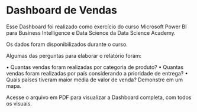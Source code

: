 # Dashboard de Vendas

Esse Dashboard foi realizado como exercício do curso Microsoft Power BI para Business Intelligence e Data Science da Data Science Academy.

Os dados foram disponibilizados durante o curso.

Algumas das perguntas para elaborar o relatório foram:

• Quantas vendas foram realizadas por categoria de produto?
• Quantas vendas foram realizadas por país considerando a prioridade de entrega?
• Quais países tiveram maior média de valor de venda? Demonstre em um mapa.

Acesse o arquivo em PDF para visualizar a Dashboard completa, com todos os visuais.


